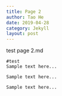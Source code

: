 ```yaml
---
title: Page 2
author: Tao He
date: 2019-04-28
category: Jekyll
layout: post
---
```


test page 2.md


```
#test
Sample text here...
```



```
Sample text here...
```



```
Sample text here...
```


[1]: https://pages.github.com/themes
[2]: https://github.com/sighingnow/jekyll-gitbook/fork

